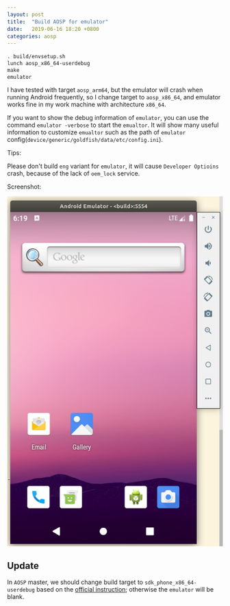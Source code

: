 ```yaml
---
layout: post
title:  "Build AOSP for emulator"
date:   2019-06-16 18:20 +0800
categories: aosp
---
```


```
. build/envsetup.sh
lunch aosp_x86_64-userdebug
make
emulator
```

I have tested with target `aosp_arm64`, but the emulator will crash when running Android frequently, so I change target to `aosp_x86_64`, and emulator works fine in my work machine with architecture `x86_64`.

If you want to show the debug information of `emulator`, you can use the command `emulator -verbose` to start the `emualtor`. It will show many useful information to customize `emualtor` such as the path of `emulator` config(`device/generic/goldfish/data/etc/config.ini`).

Tips:

Please don't build `eng` variant for `emulator`, it will cause `Developer Optioins` crash, because of the lack of `oem_lock` service.

Screenshot:

![emulator-with-target-aosp_x86_64](/images/emulator-with-target-aosp_x86_64.png "emulator with target aosp_x86_64")


## Update

In `AOSP` master, we should change build target to `sdk_phone_x86_64-userdebug` based on the [official instruction](https://source.android.com/setup/create/avd); otherwise the `emulator` will be blank.